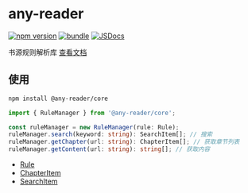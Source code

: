 # any-reader

[![npm version][npm-version-src]][npm-version-href]
[![bundle][bundle-src]][bundle-href]
[![JSDocs][jsdocs-src]][jsdocs-href]

书源规则解析库 [查看文档](https://aooiuu.github.io/any-reader/core/)

## 使用

```sh
npm install @any-reader/core
```

```typescript
import { RuleManager } from '@any-reader/core';

const ruleManager = new RuleManager(rule: Rule);
ruleManager.search(keyword: string): SearchItem[]; // 搜索
ruleManager.getChapter(url: string): ChapterItem[]; // 获取章节列表
ruleManager.getContent(url: string): string[]; // 获取内容
```

- [Rule](https://www.jsdocs.io/package/@any-reader/core#Rule)
- [ChapterItem](https://www.jsdocs.io/package/@any-reader/core#ChapterItem)
- [SearchItem](https://www.jsdocs.io/package/@any-reader/core#SearchItem)

<!-- Badges -->

[npm-version-src]: https://img.shields.io/npm/v/@any-reader/core?style=flat&colorA=18181B&colorB=F0DB4F
[npm-version-href]: https://npmjs.com/package/@any-reader/core
[bundle-src]: https://img.shields.io/bundlephobia/minzip/@any-reader/core?style=flat&colorA=18181B&colorB=F0DB4F
[bundle-href]: https://bundlephobia.com/result?p=@any-reader/core
[jsdocs-src]: https://img.shields.io/badge/jsDocs.io-reference-18181B?style=flat&colorA=18181B&colorB=F0DB4F
[jsdocs-href]: https://www.jsdocs.io/package/@any-reader/core
